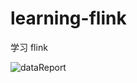 # learning-flink
学习 flink

![dataReport](https://github.com/xiesen310/learning-flink/blob/master/doc/images/data-report.png)
